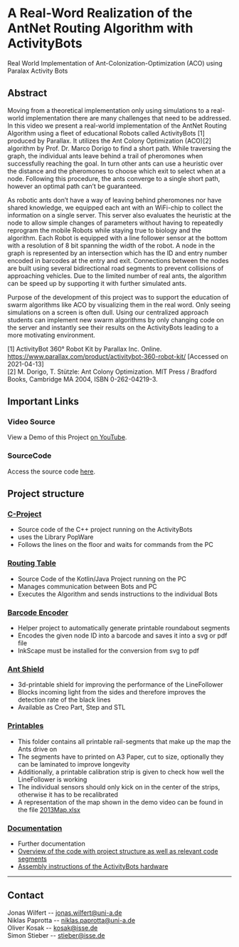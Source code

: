 # A Real-Word Realization of the AntNet Routing Algorithm with ActivityBots

Real World Implementation of Ant-Colonization-Optimization (ACO) using Paralax Activity Bots

## Abstract

Moving from a theoretical implementation only using simulations to a real-world implementation there are many challenges that need to be addressed. In this video we present a real-world implementation of the AntNet Routing Algorithm using a fleet of educational Robots called ActivityBots [1] produced by Parallax.
It utilizes the Ant Colony Optimization (ACO)[2] algorithm by Prof. Dr. Marco Dorigo to find a short path. 
While traversing the graph, the individual ants leave behind a trail of pheromones when successfully reaching the goal. 
In turn other ants can use a heuristic over the distance and the pheromones to choose which exit to select when at a node. 
Following this procedure, the ants converge to a single short path, however an optimal path can’t be guaranteed.

As robotic ants don’t have a way of leaving behind pheromones nor have shared knowledge, we equipped each ant with an WiFi-chip to collect the information on a single server. This server also evaluates the heuristic at the node to allow simple changes of parameters without having to repeatedly reprogram the mobile Robots while staying true to biology and the algorithm. Each Robot is equipped with a line follower sensor at the bottom with a resolution of 8 bit spanning the width of the robot. A node in the graph is represented by an intersection which has the ID and entry number encoded in barcodes at the entry and exit. Connections between the nodes are built using several bidirectional road segments to prevent collisions of approaching vehicles. Due to the limited number of real ants, the algorithm can be speed up by supporting it with further simulated ants.

Purpose of the development of this project was to support the education of swarm algorithms like ACO by visualizing them in the real word. Only seeing simulations on a screen is often dull. Using our centralized approach students can implement new swarm algorithms by only changing code on the server and instantly see their results on the ActivityBots leading to a more motivating environment.

[1] ActivityBot 360° Robot Kit by Parallax Inc. Online. https://www.parallax.com/product/activitybot-360-robot-kit/ [Accessed on 2021-04-13]  
[2] M. Dorigo, T. Stützle: Ant Colony Optimization. MIT Press / Bradford Books, Cambridge MA 2004, ISBN 0-262-04219-3.

## Important Links
### Video Source
View a Demo of this Project [on YouTube](https://www.youtube.com/watch?v=7R8DzrirUuw).

### SourceCode 
Access the source code [here]( https://github.com/isse-augsburg/AntNetActivityBots).

## Project structure
### [C-Project](c_project)
- Source code of the C++ project running on the ActivityBots
- uses the Library PopWare
- Follows the lines on the floor and waits for commands from the PC

### [Routing Table](routingtable)
- Source Code of the Kotlin/Java Project running on the PC
- Manages communication between Bots and PC
- Executes the Algorithm and sends instructions to the individual Bots

### [Barcode Encoder](codeencoder)
- Helper project to automatically generate printable roundabout segments
- Encodes the given node ID into a barcode and saves it into a svg or pdf file  
- InkScape must be installed for the conversion from svg to pdf

### [Ant Shield](antshield)
- 3d-printable shield for improving the performance of the LineFollower
- Blocks incoming light from the sides and therefore improves the detection rate of the black lines
- Available as Creo Part, Step and STL  

### [Printables](printables)
- This folder contains all printable rail-segments that make up the map the Ants drive on
- The segments have to printed on A3 Paper, cut to size, optionally they can be laminated to improve longevity
- Additionally, a printable calibration strip is given to check how well the LineFollower is working
- The individual sensors should only kick on in the center of the strips, otherwise it has to be recalibrated
- A representation of the map shown in the demo video can be found in the file [2013Map.xlsx](printables/2013Map.xlsx)

### [Documentation](docs)
- Further documentation
- [Overview of the code with project structure as well as relevant code segments](docs/CodeÜbersicht.pdf)
- [Assembly instructions of the ActivityBots hardware](docs/Aufbauanleitung%20Ants.pdf)

----
## Contact
Jonas Wilfert -- jonas.wilfert@uni-a.de  
Niklas Paprotta -- niklas.paprotta@uni-a.de  
Oliver Kosak -- kosak@isse.de  
Simon Stieber -- stieber@isse.de  
